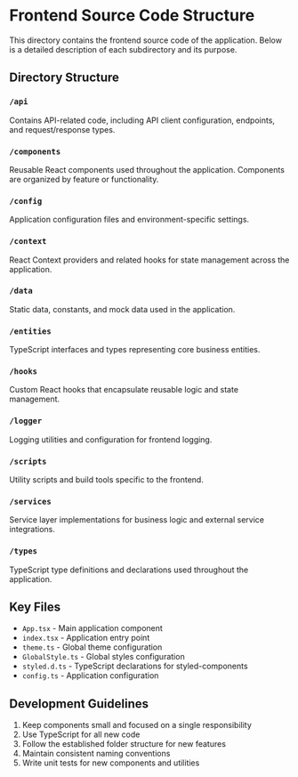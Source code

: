 # Frontend Source Code Structure

This directory contains the frontend source code of the application. Below is a detailed description of each subdirectory and its purpose.

## Directory Structure

### `/api`

Contains API-related code, including API client configuration, endpoints, and request/response types.

### `/components`

Reusable React components used throughout the application. Components are organized by feature or functionality.

### `/config`

Application configuration files and environment-specific settings.

### `/context`

React Context providers and related hooks for state management across the application.

### `/data`

Static data, constants, and mock data used in the application.

### `/entities`

TypeScript interfaces and types representing core business entities.

### `/hooks`

Custom React hooks that encapsulate reusable logic and state management.

### `/logger`

Logging utilities and configuration for frontend logging.

### `/scripts`

Utility scripts and build tools specific to the frontend.

### `/services`

Service layer implementations for business logic and external service integrations.

### `/types`

TypeScript type definitions and declarations used throughout the application.

## Key Files

- `App.tsx` - Main application component
- `index.tsx` - Application entry point
- `theme.ts` - Global theme configuration
- `GlobalStyle.ts` - Global styles configuration
- `styled.d.ts` - TypeScript declarations for styled-components
- `config.ts` - Application configuration

## Development Guidelines

1. Keep components small and focused on a single responsibility
2. Use TypeScript for all new code
3. Follow the established folder structure for new features
4. Maintain consistent naming conventions
5. Write unit tests for new components and utilities
